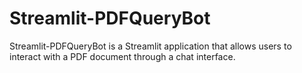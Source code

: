 # Streamlit-PDFQueryBot
Streamlit-PDFQueryBot is a Streamlit application that allows users to interact with a PDF document through a chat interface.
